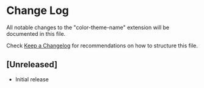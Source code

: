# Change Log
All notable changes to the "color-theme-name" extension will be documented in this file.

Check [Keep a Changelog](http://keepachangelog.com/) for recommendations on how to structure this file.

## [Unreleased]
- Initial release
